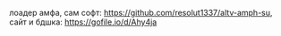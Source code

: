 лоадер амфа,
сам софт: https://github.com/resolut1337/altv-amph-su, сайт и бдшка: https://gofile.io/d/Ahy4ja
